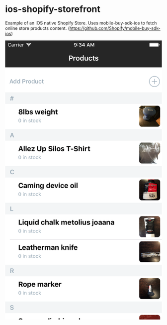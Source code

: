 # ios-shopify-storefront
Example of an iOS native Shopify Store.
Uses mobile-buy-sdk-ios to fetch online store products content. (https://github.com/Shopify/mobile-buy-sdk-ios)

![Alt text](/Screenshot.png?raw=true "Product List")

